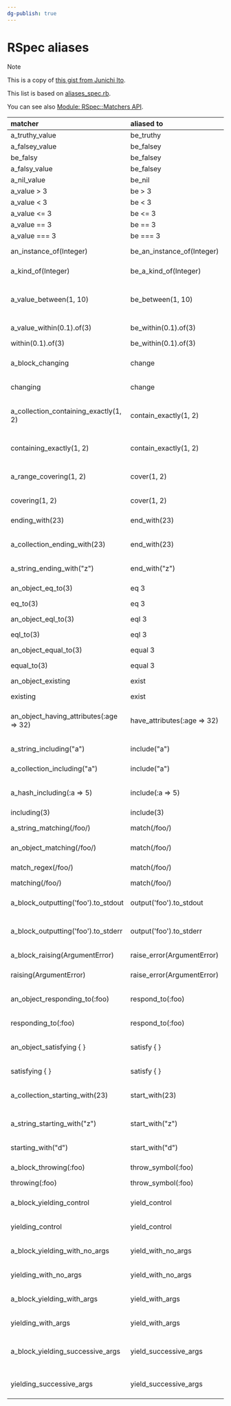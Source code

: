 ```yaml
---
dg-publish: true
---
```

# RSpec aliases

> [!note]
> This is a copy of [this gist from Junichi Ito](https://gist.github.com/JunichiIto/f603d3fbfcf99b914f86).

This list is based on [aliases_spec.rb](https://raw.githubusercontent.com/rspec/rspec-expectations/6f975b08c996b1014654334229d5d4b020055690/spec/rspec/matchers/aliases_spec.rb).

You can see also [Module: RSpec::Matchers API](http://rubydoc.info/github/rspec/rspec-expectations/RSpec/Matchers).

| matcher                                 | aliased to                  | description                              |
|:--------------------------------------- |:--------------------------- |:---------------------------------------- |
| a_truthy_value                          | be_truthy                   | a truthy value                           |
| a_falsey_value                          | be_falsey                   | a falsey value                           |
| be_falsy                                | be_falsey                   | be falsy                                 |
| a_falsy_value                           | be_falsey                   | a falsy value                            |
| a_nil_value                             | be_nil                      | a nil value                              |
| a_value > 3                             | be > 3                      | a value > 3                              |
| a_value < 3                             | be < 3                      | a value < 3                              |
| a_value <= 3                            | be <= 3                     | a value <= 3                             |
| a_value == 3                            | be == 3                     | a value == 3                             |
| a_value === 3                           | be === 3                    | a value === 3                            |
| an_instance_of(Integer)                 | be_an_instance_of(Integer)  | an instance of Integer                   |
| a_kind_of(Integer)                      | be_a_kind_of(Integer)       | a kind of Integer                        |
| a_value_between(1, 10)                  | be_between(1, 10)           | a value between 1 and 10 (inclusive)     |
| a_value_within(0.1).of(3)               | be_within(0.1).of(3)        | a value within 0.1 of 3                  |
| within(0.1).of(3)                       | be_within(0.1).of(3)        | within 0.1 of 3                          |
| a_block_changing                        | change                      | a block changing result                  |
| changing                                | change                      | changing result                          |
| a_collection_containing_exactly(1, 2)   | contain_exactly(1, 2)       | a collection containing exactly 1 and 2  |
| containing_exactly(1, 2)                | contain_exactly(1, 2)       | containing exactly 1 and 2               |
| a_range_covering(1, 2)                  | cover(1, 2)                 | a range covering 1 and 2                 |
| covering(1, 2)                          | cover(1, 2)                 | covering 1 and 2                         |
| ending_with(23)                         | end_with(23)                | ending with 23                           |
| a_collection_ending_with(23)            | end_with(23)                | a collection ending with 23              |
| a_string_ending_with("z")               | end_with("z")               | a string ending with 'z'                 |
| an_object_eq_to(3)                      | eq 3                        | an object eq to 3                        |
| eq_to(3)                                | eq 3                        | eq to 3                                  |
| an_object_eql_to(3)                     | eql 3                       | an object eql to 3                       |
| eql_to(3)                               | eql 3                       | eql to 3                                 |
| an_object_equal_to(3)                   | equal 3                     | an object equal to 3                     |
| equal_to(3)                             | equal 3                     | equal to 3                               |
| an_object_existing                      | exist                       | an object existing                       |
| existing                                | exist                       | existing                                 |
| an_object_having_attributes(:age => 32) | have_attributes(:age => 32) | an object having attributes {:age => 32} |
| a_string_including("a")                 | include("a")                | a string including 'a'                   |
| a_collection_including("a")             | include("a")                | a collection including 'a'               |
| a_hash_including(:a => 5)               | include(:a => 5)            | a hash including {:a => 5}               |
| including(3)                            | include(3)                  | including 3                              |
| a_string_matching(/foo/)                | match(/foo/)                | a string matching /foo/                  |
| an_object_matching(/foo/)               | match(/foo/)                | an object matching /foo/                 |
| match_regex(/foo/)                      | match(/foo/)                | match regex /foo/                        |
| matching(/foo/)                         | match(/foo/)                | matching /foo/                           |
| a_block_outputting('foo').to_stdout     | output('foo').to_stdout     | a block outputting 'foo' to stdout       |
| a_block_outputting('foo').to_stderr     | output('foo').to_stderr     | a block outputting 'foo' to stderr       |
| a_block_raising(ArgumentError)          | raise_error(ArgumentError)  | a block raising ArgumentError            |
| raising(ArgumentError)                  | raise_error(ArgumentError)  | raising ArgumentError                    |
| an_object_responding_to(:foo)           | respond_to(:foo)            | an object responding to #foo             |
| responding_to(:foo)                     | respond_to(:foo)            | responding to #foo                       |
| an_object_satisfying { }                | satisfy { }                 | an object satisfying block               |
| satisfying { }                          | satisfy { }                 | satisfying block                         |
| a_collection_starting_with(23)          | start_with(23)              | a collection starting with 23            |
| a_string_starting_with("z")             | start_with("z")             | a string starting with 'z'               |
| starting_with("d")                      | start_with("d")             | starting with 'd'                        |
| a_block_throwing(:foo)                  | throw_symbol(:foo)          | a block throwing :foo                    |
| throwing(:foo)                          | throw_symbol(:foo)          | throwing :foo                            |
| a_block_yielding_control                | yield_control               | a block yielding control                 |
| yielding_control                        | yield_control               | yielding control                         |
| a_block_yielding_with_no_args           | yield_with_no_args          | a block yielding with no args            |
| yielding_with_no_args                   | yield_with_no_args          | yielding with no args                    |
| a_block_yielding_with_args              | yield_with_args             | a block yielding with args               |
| yielding_with_args                      | yield_with_args             | yielding with args                       |
| a_block_yielding_successive_args        | yield_successive_args       | a block yielding successive args()       |
| yielding_successive_args                | yield_successive_args       | yielding successive args()               |